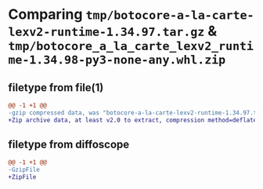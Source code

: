 # Comparing `tmp/botocore-a-la-carte-lexv2-runtime-1.34.97.tar.gz` & `tmp/botocore_a_la_carte_lexv2_runtime-1.34.98-py3-none-any.whl.zip`

## filetype from file(1)

```diff
@@ -1 +1 @@
-gzip compressed data, was "botocore-a-la-carte-lexv2-runtime-1.34.97.tar", last modified: Fri May  3 01:04:50 2024, max compression
+Zip archive data, at least v2.0 to extract, compression method=deflate
```

## filetype from diffoscope

```diff
@@ -1 +1 @@
-GzipFile
+ZipFile
```

